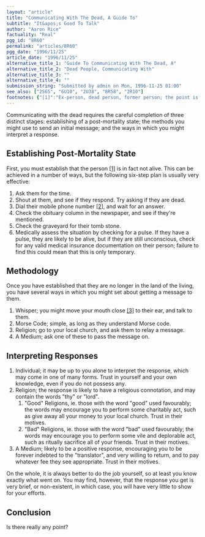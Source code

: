 ```yaml
---
layout: "article"
title: "Communicating With The Dead, A Guide To"
subtitle: "It&apos;s Good To Talk"
author: "Aaron Rice"
factuality: "Real"
pgg_id: "8R60"
permalink: "articles/8R60"
pgg_date: "1996/11/25"
article_date: "1996/11/25"
alternative_title_1: "Guide To Communicating With The Dead, A"
alternative_title_2: "Dead People, Communicating With"
alternative_title_3: ""
alternative_title_4: ""
submission_string: "Submitted by admin on Mon, 1996-11-25 01:00"
see_also: ["2S65", "6U10", "2U38", "8R58", "2R10"]
footnotes: {"[1]":"Ex-person, dead person, former person; the point is that the person is not alive.","[2]":"If they have one. If not, you may improvise if necessary. Failing that, just try shouting at them again.","[3]":"Not too close."}
---
```

<div>
<p>Communicating with the dead requires the careful completion of three distinct stages: establishing of a post-mortality state; the methods you might use to send an initial message; and the ways in which you might interpret a response.</p>
<h2>Establishing Post-Mortality State</h2>
<p>First, you must establish that the person <a href="#footnotes.1" class="footnote-link">[1]</a> is in fact not alive. This can be achieved in a number of ways, but the following six-step plan is usually very effective:</p>
<ol>
<li value="1">Ask them for the time.</li>
<li value="2">Shout at them, and see if they respond. Try asking if they are dead.</li>
<li value="3">Dial their mobile phone number <a href="#footnotes.2" class="footnote-link">[2]</a>, and wait for an answer.</li>
<li value="4">Check the obituary column in the newspaper, and see if they're mentioned.</li>
<li value="5">Check the graveyard for their tomb stone.</li>
<li value="6">Medically assess the situation by checking for a pulse. If they have a pulse, they are likely to be alive, but if they are still unconscious, check for any valid medical insurance documentation on their person; failure to find this could mean that this is only temporary.</li>
</ol>
<h2>Methodology</h2>
<p>Once you have established that they are no longer in the land of the living, you have several ways in which you might set about getting a message to them.</p>
<ol>
<li value="1">Whisper; you might move your mouth close <a href="#footnotes.3" class="footnote-link">[3]</a> to their ear, and talk to them.</li>
<li value="2">Morse Code; simple, as long as they understand Morse code.</li>
<li value="3">Religion; go to your local church, and ask them to relay a message.</li>
<li value="4">A Medium; ask one of these to pass the message on.</li>
</ol>
<h2>Interpreting Responses</h2>
<ol>
<li value="1">Individual; it may be up to you alone to interpret the response, which may come in one of many forms. Trust in yourself and your own knowledge, even if you do not possess any.</li>
<li value="2">Religion; the response is likely to have a religious connotation, and may contain the words "thy" or "lord".
<ol>
<li value="1">"Good" Religions, ie. those with the word "good" used favourably; the words may encourage you to perform some charitably act, such as give away all your money to your local church. Trust in their motives.</li>
<li value="2">"Bad" Religions, ie. those with the word "bad" used favourably; the words may encourage you to perform some vile and deplorable act, such as ritually sacrifice all of your friends. Trust in their motives.</li>
</ol>
</li>
<li value="3">A Medium; likely to be a positive response, encouraging you to be forever indebted to the "translator", and very willing to return, and to pay whatever fee they see appropriate. Trust in their motives.</li>
</ol>
<p>On the whole, it is always better to do the job yourself, so at least you know exactly what went on. You may find, however, that the response you get is very brief, or non-existent, in which case, you will have very little to show for your efforts.</p>
<h2>Conclusion</h2>
<p>Is there really any point?</p>
</div>
